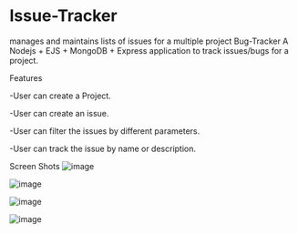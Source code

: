 # Issue-Tracker
manages and maintains lists of issues for a multiple project
Bug-Tracker
A Nodejs + EJS + MongoDB + Express application to track issues/bugs for a project.

Features

-User can create a Project.

-User can create an issue.

-User can filter the issues by different parameters.

-User can track the issue by name or description.

Screen Shots
![image](https://user-images.githubusercontent.com/60211282/221421889-0b8d335d-ea43-496c-99b3-4cc263535e1b.png)

![image](https://user-images.githubusercontent.com/60211282/221421906-8ef8baf8-e7c4-43ca-876e-a89d8090e55c.png)

![image](https://user-images.githubusercontent.com/60211282/221421931-f49a4a4b-d51e-4f9a-a862-b1507faed0ce.png)

![image](https://user-images.githubusercontent.com/60211282/221421971-331cc5c6-bd9c-43a3-8740-971703b9b8ec.png)
